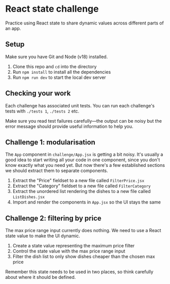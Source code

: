 # React state challenge

Practice using React state to share dynamic values across different parts of an app.

## Setup

Make sure you have Git and Node (v18) installed.

1. Clone this repo and `cd` into the directory
1. Run `npm install` to install all the dependencies
1. Run `npm run dev` to start the local dev server

## Checking your work

Each challenge has associated unit tests. You can run each challenge's tests with `./tests 1`, `./tests 2` etc.

Make sure you read test failures carefully—the output can be noisy but the error message should provide useful information to help you.

## Challenge 1: modularisation

The `App` component in `challenge/App.jsx` is getting a bit noisy. It's usually a good idea to start writing all your code in one component, since you don't know exactly what you need yet. But now there's a few established sections we should extract them to separate components.

1. Extract the "Price" fieldset to a new file called `FilterPrice.jsx`
1. Extract the "Category" fieldset to a new file called `FilterCategory`
1. Extract the unordered list rendering the dishes to a new file called `ListDishes.jsx`
1. Import and render the components in `App.jsx` so the UI stays the same

## Challenge 2: filtering by price

The max price range input currently does nothing. We need to use a React state value to make the UI dynamic.

1. Create a state value representing the maximum price filter
1. Control the state value with the max price range input
1. Filter the dish list to only show dishes cheaper than the chosen max price

Remember this state needs to be used in two places, so think carefully about where it should be defined.
